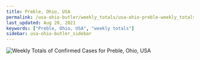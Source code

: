 ```yaml
---
title: Preble, Ohio, USA
permalink: /usa-ohio-butler/weekly_totals/usa-ohio-preble-weekly_totals.html
last_updated: Aug 20, 2021
keywords: ["Preble, Ohio, USA", "weekly totals"]
sidebar: usa-ohio-butler_sidebar
---
```


![Weekly Totals of Confirmed Cases for Preble, Ohio, USA](/covid_tracker/images/graphs/usa-ohio-preble-weekly_totals_graph.png)
